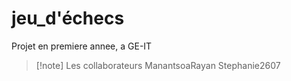 # jeu_d'échecs
 Projet en premiere annee, a GE-IT

 > [!note] Les collaborateurs
> ManantsoaRayan
> Stephanie2607

